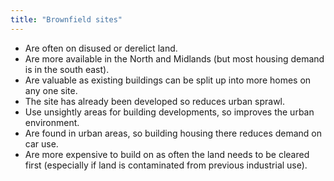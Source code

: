 ```yaml
---
title: "Brownfield sites"
---
```


* Are often on disused or derelict land.
* Are more available in the North and Midlands (but most housing demand is in the south east).
* Are valuable as existing buildings can be split up into more homes on any one site.
* The site has already been developed so reduces urban sprawl.
* Use unsightly areas for building developments, so improves the urban environment.
* Are found in urban areas, so building housing there reduces demand on car use.
* Are more expensive to build on as often the land needs to be cleared first (especially if land is contaminated from previous industrial use).

